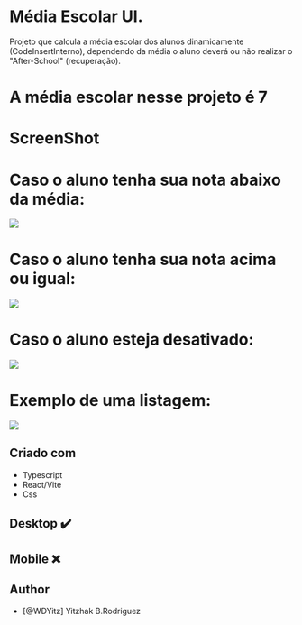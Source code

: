 # Média Escolar UI.
    
Projeto que calcula a média escolar dos alunos dinamicamente (CodeInsertInterno), dependendo da média o aluno deverá ou não realizar o "After-School" (recuperação).

# A média escolar nesse projeto é 7 

# ScreenShot

# Caso o aluno tenha sua nota abaixo da média:
![](./../src/images/reprovado.png)

# Caso o aluno tenha sua nota acima ou igual:
![](./../src/images/aprovado.png)

# Caso o aluno esteja desativado:
![](./../src/images/desativado.png)

# Exemplo de uma listagem:
![](./../src/images/ScreenShot.png)

## Criado com

- Typescript
- React/Vite
- Css

## Desktop ✔️
## Mobile ❌

## Author

- [@WDYitz] Yitzhak B.Rodriguez
